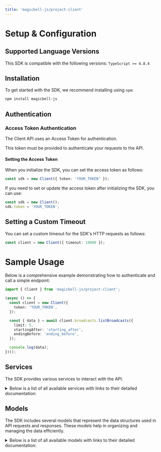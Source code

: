 ```yaml
---
title: 'magicbell-js/project-client'
---
```


# Setup & Configuration

## Supported Language Versions

This SDK is compatible with the following versions: `TypeScript >= 4.8.4`

## Installation

To get started with the SDK, we recommend installing using `npm`:

```bash
npm install magicbell-js
```

## Authentication

### Access Token Authentication

The Client API uses an Access Token for authentication.

This token must be provided to authenticate your requests to the API.

#### Setting the Access Token

When you initialize the SDK, you can set the access token as follows:

```ts
const sdk = new Client({ token: 'YOUR_TOKEN' });
```

If you need to set or update the access token after initializing the SDK, you can use:

```ts
const sdk = new Client();
sdk.token = 'YOUR_TOKEN';
```

## Setting a Custom Timeout

You can set a custom timeout for the SDK's HTTP requests as follows:

```ts
const client = new Client({ timeout: 10000 });
```

# Sample Usage

Below is a comprehensive example demonstrating how to authenticate and call a simple endpoint:

```ts
import { Client } from 'magicbell-js/project-client';

(async () => {
  const client = new Client({
    token: 'YOUR_TOKEN',
  });

  const { data } = await client.broadcasts.listBroadcasts({
    limit: 5,
    startingAfter: 'starting_after',
    endingBefore: 'ending_before',
  });

  console.log(data);
})();
```

## Services

The SDK provides various services to interact with the API.

<details> 
<summary>Below is a list of all available services with links to their detailed documentation:</summary>

| Name                                                   |
| :----------------------------------------------------- |
| [BroadcastsService](services/BroadcastsService.md)     |
| [ChannelsService](services/ChannelsService.md)         |
| [EventsService](services/EventsService.md)             |
| [IntegrationsService](services/IntegrationsService.md) |
| [UsersService](services/UsersService.md)               |

</details>

## Models

The SDK includes several models that represent the data structures used in API requests and responses. These models help in organizing and managing the data efficiently.

<details> 
<summary>Below is a list of all available models with links to their detailed documentation:</summary>

| Name                                                                   | Description |
| :--------------------------------------------------------------------- | :---------- |
| [BroadcastCollection](models/BroadcastCollection.md)                   |             |
| [Broadcast](models/Broadcast.md)                                       |             |
| [User](models/User.md)                                                 |             |
| [Links](models/Links.md)                                               |             |
| [CategoryDeliveryConfig](models/CategoryDeliveryConfig.md)             |             |
| [InboxTokenResponseCollection](models/InboxTokenResponseCollection.md) |             |
| [InboxTokenResponse](models/InboxTokenResponse.md)                     |             |
| [Links](models/Links.md)                                               |             |
| [DiscardResult](models/DiscardResult.md)                               |             |
| [ApnsTokenCollection](models/ApnsTokenCollection.md)                   |             |
| [ApnsToken](models/ApnsToken.md)                                       |             |
| [ExpoTokenCollection](models/ExpoTokenCollection.md)                   |             |
| [ExpoToken](models/ExpoToken.md)                                       |             |
| [FcmTokenCollection](models/FcmTokenCollection.md)                     |             |
| [FcmToken](models/FcmToken.md)                                         |             |
| [SlackTokenCollection](models/SlackTokenCollection.md)                 |             |
| [SlackToken](models/SlackToken.md)                                     |             |
| [TeamsTokenCollection](models/TeamsTokenCollection.md)                 |             |
| [TeamsToken](models/TeamsToken.md)                                     |             |
| [WebPushTokenCollection](models/WebPushTokenCollection.md)             |             |
| [WebPushToken](models/WebPushToken.md)                                 |             |
| [EventCollection](models/EventCollection.md)                           |             |
| [Event](models/Event.md)                                               |             |
| [Links](models/Links.md)                                               |             |
| [IntegrationConfigCollection](models/IntegrationConfigCollection.md)   |             |
| [IntegrationConfig](models/IntegrationConfig.md)                       |             |
| [Links](models/Links.md)                                               |             |
| [ApnsConfigCollection](models/ApnsConfigCollection.md)                 |             |
| [ApnsConfig](models/ApnsConfig.md)                                     |             |
| [ApnsConfigPayload](models/ApnsConfigPayload.md)                       |             |
| [ExpoConfigCollection](models/ExpoConfigCollection.md)                 |             |
| [ExpoConfig](models/ExpoConfig.md)                                     |             |
| [ExpoConfigPayload](models/ExpoConfigPayload.md)                       |             |
| [FcmConfigCollection](models/FcmConfigCollection.md)                   |             |
| [FcmConfig](models/FcmConfig.md)                                       |             |
| [FcmConfigPayload](models/FcmConfigPayload.md)                         |             |
| [InboxConfigCollection](models/InboxConfigCollection.md)               |             |
| [InboxConfig](models/InboxConfig.md)                                   |             |
| [InboxConfigPayload](models/InboxConfigPayload.md)                     |             |
| [MailgunConfigCollection](models/MailgunConfigCollection.md)           |             |
| [MailgunConfig](models/MailgunConfig.md)                               |             |
| [MailgunConfigPayload](models/MailgunConfigPayload.md)                 |             |
| [PingConfigCollection](models/PingConfigCollection.md)                 |             |
| [PingConfig](models/PingConfig.md)                                     |             |
| [PingConfigPayload](models/PingConfigPayload.md)                       |             |
| [SendgridConfigCollection](models/SendgridConfigCollection.md)         |             |
| [SendgridConfig](models/SendgridConfig.md)                             |             |
| [SendgridConfigPayload](models/SendgridConfigPayload.md)               |             |
| [SesConfigCollection](models/SesConfigCollection.md)                   |             |
| [SesConfig](models/SesConfig.md)                                       |             |
| [SesConfigPayload](models/SesConfigPayload.md)                         |             |
| [SlackConfigCollection](models/SlackConfigCollection.md)               |             |
| [SlackConfig](models/SlackConfig.md)                                   |             |
| [SlackConfigPayload](models/SlackConfigPayload.md)                     |             |
| [TwilioConfigCollection](models/TwilioConfigCollection.md)             |             |
| [TwilioConfig](models/TwilioConfig.md)                                 |             |
| [TwilioConfigPayload](models/TwilioConfigPayload.md)                   |             |
| [WebpushConfigCollection](models/WebpushConfigCollection.md)           |             |
| [WebpushConfig](models/WebpushConfig.md)                               |             |
| [WebpushConfigPayload](models/WebpushConfigPayload.md)                 |             |
| [UserCollection](models/UserCollection.md)                             |             |
| [User](models/User.md)                                                 |             |
| [Links](models/Links.md)                                               |             |

</details>
